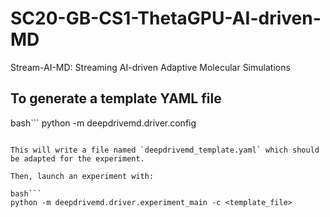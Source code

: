 # SC20-GB-CS1-ThetaGPU-AI-driven-MD
Stream-AI-MD: Streaming AI-driven Adaptive Molecular Simulations 

## To generate a template YAML file

bash```
 python -m deepdrivemd.driver.config
 ```

 This will write a file named `deepdrivemd_template.yaml` which should be adapted for the experiment.

 Then, launch an experiment with:

 bash```
 python -m deepdrivemd.driver.experiment_main -c <template_file>
 ```
